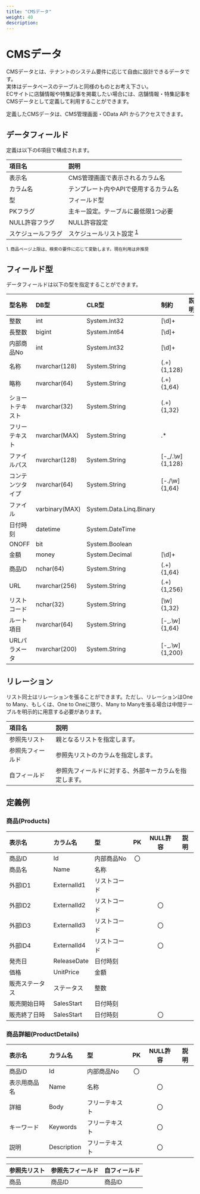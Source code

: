 ```yaml
---
title: "CMSデータ"
weight: 40
description: 
---
```


# CMSデータ
CMSデータとは、テナントのシステム要件に応じて自由に設計できるデータです。  
実体はデータベースのテーブルと同様のものとお考え下さい。  
ECサイトに店舗情報や特集記事を掲載したい場合には、店舗情報・特集記事をCMSデータとして定義して利用することができます。

定義したCMSデータは、CMS管理画面・OData API からアクセスできます。

## データフィールド
定義は以下の6項目で構成されます。

|       項目名       |                            説明                             |
| :----------------- | :---------------------------------------------------------- |
| 表示名             | CMS管理画面で表示されるカラム名                             |
| カラム名           | テンプレート内やAPIで使用するカラム名                       |
| 型                 | フィールド型                                                |
| PKフラグ           | 主キー設定。テーブルに最低限1つ必要                         |
| NULL許容フラグ     | NULL許容設定                                                |
| スケジュールフラグ | スケジュールリスト設定 <sup>[1](#note1)</sup> |

<small id="note1">1. 商品ページ上限は、検索の要件に応じて変動します。現在利用は非推奨</small>  


## フィールド型

データフィールドは以下の型を指定することができます。

|      型名称      |      DB型      |          CLR型          |      制約       | 説明 |
| :--------------- | :------------- | :---------------------- | :-------------- | :--- |
| 整数             | int            | System.Int32            | [\d]+           |      |
| 長整数           | bigint         | System.Int64            | [\d]+           |      |
| 内部商品No       | int            | System.Int32            | [\d]+           |      |
| 名称             | nvarchar(128)  | System.String           | (.+){1,128}     |      |
| 略称             | nvarchar(64)   | System.String           | (.+){1,64}      |      |
| ショートテキスト | nvarchar(32)   | System.String           | (.+){1,32}      |      |
| フリーテキスト   | nvarchar(MAX)  | System.String           | .*              |      |
| ファイルパス     | nvarchar(128)  | System.String           | [-_/.\w]{1,128} |      |
| コンテンツタイプ | nvarchar(64)   | System.String           | [-./\w]{1,64}   |      |
| ファイル         | varbinary(MAX) | System.Data.Linq.Binary |                 |      |
| 日付時刻         | datetime       | System.DateTime         |                 |      |
| ONOFF            | bit            | System.Boolean          |                 |      |
| 金額             | money          | System.Decimal          | [\d]+           |      |
| 商品ID           | nchar(64)      | System.String           | (.+){1,64}      |      |
| URL              | nvarchar(256)  | System.String           | (.+){1,256}     |      |
| リストコード     | nchar(32)      | System.String           | [\w]{1,32}      |      |
| ルート項目       | nvarchar(64)   | System.String           | [-_.\w]{1,64}   |      |
| URLパラメータ    | nvarchar(200)  | System.String           | [-_.\w]{1,200}  |      |

## リレーション

リスト同士はリレーションを張ることができます。ただし、リレーションはOne to Many、もしくは、One to Oneに限り、Many to Manyを張る場合は中間テーブルを明示的に用意する必要があります。

|      項目名      |                          説明                          |
| :--------------- | :----------------------------------------------------- |
| 参照先リスト     | 親となるリストを指定します。                           |
| 参照先フィールド | 参照先リストのカラムを指定します。                     |
| 自フィールド     | 参照先フィールドに対する、外部キーカラムを指定します。 |

## 定義例

### 商品(Products)

|     表示名     |  カラム名   |      型      |  PK   | NULL許容 | 説明  |
| :------------- | :---------- | :----------- | :---: | :------: | :---: |
| 商品ID         | Id          | 内部商品No   |  〇   |          |       |
| 商品名         | Name        | 名称         |       |          |       |
| 外部ID1        | ExternalId1 | リストコード |       |          |       |
| 外部ID2        | ExternalId2 | リストコード |       |    〇    |       |
| 外部ID3        | ExternalId3 | リストコード |       |    〇    |       |
| 外部ID4        | ExternalId4 | リストコード |       |    〇    |       |
| 発売日         | ReleaseDate | 日付時刻     |       |          |       |
| 価格           | UnitPrice   | 金額         |       |          |       |
| 販売ステータス | ステータス  | 整数         |       |          |       |
| 販売開始日時   | SalesStart  | 日付時刻     |       |          |       |
| 販売終了日時   | SalesStart  | 日付時刻     |       |    〇    |       |

### 商品詳細(ProductDetails)

|    表示名    |  カラム名   |       型       |  PK   | NULL許容 | 説明  |
| :----------- | :---------- | :------------- | :---: | :------: | :---: |
| 商品ID       | Id          | 内部商品No     |  〇   |          |       |
| 表示用商品名 | Name        | 名称           |       |    〇    |       |
| 詳細         | Body        | フリーテキスト |       |    〇    |       |
| キーワード   | Keywords    | フリーテキスト |       |    〇    |       |
| 説明         | Description | フリーテキスト |       |    〇    |       |

| 参照先リスト | 参照先フィールド | 自フィールド |
| :----------- | :--------------- | :----------- |
| 商品         | 商品ID           | 商品ID       |




